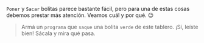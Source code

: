 <gs-toolbox toolbox-url="https://raw.githubusercontent.com/MumukiProject/mumuki-guia-gobstones-primeros-programas-kids/master/assets/toolbox_1553274591838.xml"></gs-toolbox>

`Poner` y `Sacar` bolitas parece bastante fácil, pero para una de estas cosas debemos prestar más atención. Veamos cuál y por qué. :wink:

> Armá un `programa` que `saque` una bolita `verde` de este tablero. ¡Sí, leíste bien! Sácala y mira qué pasa.